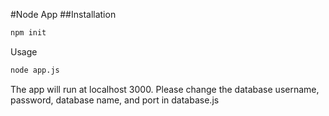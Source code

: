 #Node App
##Installation
```bash
npm init
```
Usage
```bash
node app.js
```
The app will run at localhost 3000.
Please change the database username, password, database name, and port in database.js